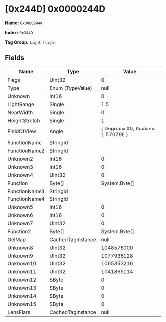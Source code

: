# [0x244D] 0x0000244D

**Name:** ```0x0000244D```

**Index:** ```0x244D```

**Tag Group:** ```Light (ligh)```

## Fields

Name	| Type	| Value
---	|---	|---	|
Flags	|UInt32	|0
Type	|Enum (TypeValue)	|null
Unknown	|Int16	|0
LightRange	|Single	|1.5
NearWidth	|Single	|0
HeightStretch	|Single	|1
FieldOfView	|Angle	|{ Degrees: 90, Radians: 1.570796 }
FunctionName	|StringId	|
FunctionName2	|StringId	|
Unknown2	|Int16	|0
Unknown3	|Int16	|0
Unknown4	|UInt32	|0
Function	|Byte[]	|System.Byte[]
FunctionName3	|StringId	|
FunctionName4	|StringId	|
Unknown5	|Int16	|0
Unknown6	|Int16	|0
Unknown7	|UInt32	|0
Function2	|Byte[]	|System.Byte[]
GelMap	|CachedTagInstance	|null
Unknown8	|UInt32	|1048576000
Unknown9	|UInt32	|1077936128
Unknown10	|UInt32	|1065353216
Unknown11	|UInt32	|1041865114
Unknown12	|SByte	|0
Unknown13	|SByte	|0
Unknown14	|SByte	|0
Unknown15	|SByte	|0
LensFlare	|CachedTagInstance	|null


